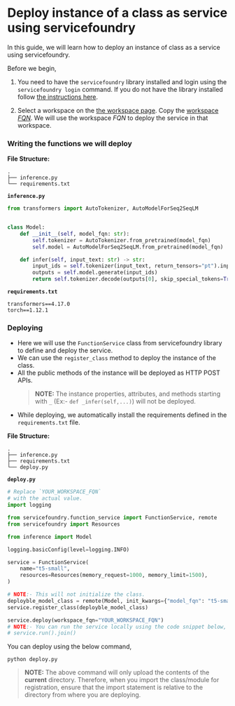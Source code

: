 # Deploy instance of a class as service using servicefoundry

In this guide, we will learn how to deploy an instance of class as a service using servicefoundry.

Before we begin,
1. You need to have the `servicefoundry`
library installed and login using the `servicefoundry login` command. If you do not have the library installed follow [the instructions here](quickstart/install-and-workspace.md).

2. Select a workspace on the [the workspace page](https://app.truefoundry.com/workspace). Copy the [workspace _FQN_](../concepts/workspace.md). We will use the workspace _FQN_ to deploy the service in that workspace.

### Writing the functions we will deploy

**File Structure:**
```
.
├── inference.py
└── requirements.txt
```

**`inference.py`**
```python
from transformers import AutoTokenizer, AutoModelForSeq2SeqLM


class Model:
    def __init__(self, model_fqn: str):
        self.tokenizer = AutoTokenizer.from_pretrained(model_fqn)
        self.model = AutoModelForSeq2SeqLM.from_pretrained(model_fqn)

    def infer(self, input_text: str) -> str:
        input_ids = self.tokenizer(input_text, return_tensors="pt").input_ids
        outputs = self.model.generate(input_ids)
        return self.tokenizer.decode(outputs[0], skip_special_tokens=True)

```

**`requirements.txt`**
```
transformers==4.17.0
torch==1.12.1
```

### Deploying

* Here we will use the `FunctionService` class from servicefoundry library to define and deploy the service.
* We can use the `register_class` method to deploy the instance of the class.
* All the public methods of the instance will be deployed as HTTP POST APIs.
    > **NOTE:** The instance properties, attributes, and methods starting with `_` (Ex:- `def _infer(self,...)`) will not be deployed.
* While deploying, we automatically install the requirements defined in the `requirements.txt` file.

**File Structure:**

```
.
├── inference.py
├── requirements.txt
└── deploy.py
```

**`deploy.py`**
```python
# Replace `YOUR_WORKSPACE_FQN`
# with the actual value.
import logging

from servicefoundry.function_service import FunctionService, remote
from servicefoundry import Resources

from inference import Model

logging.basicConfig(level=logging.INFO)

service = FunctionService(
    name="t5-small",
    resources=Resources(memory_request=1000, memory_limit=1500),
)

# NOTE:- This will not initialize the class.
deployble_model_class = remote(Model, init_kwargs={"model_fqn": "t5-small"})
service.register_class(deployble_model_class)

service.deploy(workspace_fqn="YOUR_WORKSPACE_FQN")
# NOTE:- You can run the service locally using the code snippet below,
# service.run().join()
```

You can deploy using the below command, 
```shell
python deploy.py
```

> **NOTE:** The above command will only upload the contents of the **current** directory. Therefore, when you import the class/module for registration, ensure that the import statement is relative to the directory from where you are deploying.